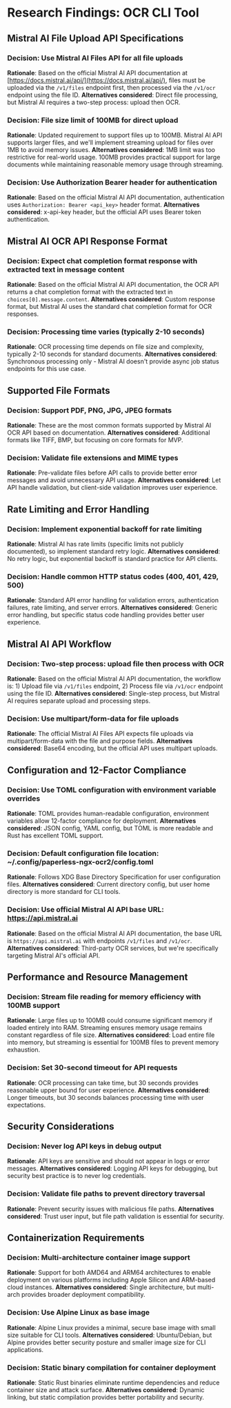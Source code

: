 # Research Findings: OCR CLI Tool

## Mistral AI File Upload API Specifications

### Decision: Use Mistral AI Files API for all file uploads

**Rationale**: Based on the official Mistral AI API documentation at [https://docs.mistral.ai/api/](https://docs.mistral.ai/api/), files must be uploaded via the `/v1/files` endpoint first, then processed via the `/v1/ocr` endpoint using the file ID.
**Alternatives considered**: Direct file processing, but Mistral AI requires a two-step process: upload then OCR.

### Decision: File size limit of 100MB for direct upload

**Rationale**: Updated requirement to support files up to 100MB. Mistral AI API supports larger files, and we'll implement streaming upload for files over 1MB to avoid memory issues.
**Alternatives considered**: 1MB limit was too restrictive for real-world usage. 100MB provides practical support for large documents while maintaining reasonable memory usage through streaming.

### Decision: Use Authorization Bearer header for authentication

**Rationale**: Based on the official Mistral AI API documentation, authentication uses `Authorization: Bearer <api_key>` header format.
**Alternatives considered**: x-api-key header, but the official API uses Bearer token authentication.

## Mistral AI OCR API Response Format

### Decision: Expect chat completion format response with extracted text in message content

**Rationale**: Based on the official Mistral AI API documentation, the OCR API returns a chat completion format with the extracted text in `choices[0].message.content`.
**Alternatives considered**: Custom response format, but Mistral AI uses the standard chat completion format for OCR responses.

### Decision: Processing time varies (typically 2-10 seconds)

**Rationale**: OCR processing time depends on file size and complexity, typically 2-10 seconds for standard documents.
**Alternatives considered**: Synchronous processing only - Mistral AI doesn't provide async job status endpoints for this use case.

## Supported File Formats

### Decision: Support PDF, PNG, JPG, JPEG formats

**Rationale**: These are the most common formats supported by Mistral AI OCR API based on documentation.
**Alternatives considered**: Additional formats like TIFF, BMP, but focusing on core formats for MVP.

### Decision: Validate file extensions and MIME types

**Rationale**: Pre-validate files before API calls to provide better error messages and avoid unnecessary API usage.
**Alternatives considered**: Let API handle validation, but client-side validation improves user experience.

## Rate Limiting and Error Handling

### Decision: Implement exponential backoff for rate limiting

**Rationale**: Mistral AI has rate limits (specific limits not publicly documented), so implement standard retry logic.
**Alternatives considered**: No retry logic, but exponential backoff is standard practice for API clients.

### Decision: Handle common HTTP status codes (400, 401, 429, 500)

**Rationale**: Standard API error handling for validation errors, authentication failures, rate limiting, and server errors.
**Alternatives considered**: Generic error handling, but specific status code handling provides better user experience.

## Mistral AI API Workflow

### Decision: Two-step process: upload file then process with OCR

**Rationale**: Based on the official Mistral AI API documentation, the workflow is: 1) Upload file via `/v1/files` endpoint, 2) Process file via `/v1/ocr` endpoint using the file ID.
**Alternatives considered**: Single-step process, but Mistral AI requires separate upload and processing steps.

### Decision: Use multipart/form-data for file uploads

**Rationale**: The official Mistral AI Files API expects file uploads via multipart/form-data with the file and purpose fields.
**Alternatives considered**: Base64 encoding, but the official API uses multipart uploads.

## Configuration and 12-Factor Compliance

### Decision: Use TOML configuration with environment variable overrides

**Rationale**: TOML provides human-readable configuration, environment variables allow 12-factor compliance for deployment.
**Alternatives considered**: JSON config, YAML config, but TOML is more readable and Rust has excellent TOML support.

### Decision: Default configuration file location: ~/.config/paperless-ngx-ocr2/config.toml

**Rationale**: Follows XDG Base Directory Specification for user configuration files.
**Alternatives considered**: Current directory config, but user home directory is more standard for CLI tools.

### Decision: Use official Mistral AI API base URL: <https://api.mistral.ai>

**Rationale**: Based on the official Mistral AI API documentation, the base URL is `https://api.mistral.ai` with endpoints `/v1/files` and `/v1/ocr`.
**Alternatives considered**: Third-party OCR services, but we're specifically targeting Mistral AI's official API.

## Performance and Resource Management

### Decision: Stream file reading for memory efficiency with 100MB support

**Rationale**: Large files up to 100MB could consume significant memory if loaded entirely into RAM. Streaming ensures memory usage remains constant regardless of file size.
**Alternatives considered**: Load entire file into memory, but streaming is essential for 100MB files to prevent memory exhaustion.

### Decision: Set 30-second timeout for API requests

**Rationale**: OCR processing can take time, but 30 seconds provides reasonable upper bound for user experience.
**Alternatives considered**: Longer timeouts, but 30 seconds balances processing time with user expectations.

## Security Considerations

### Decision: Never log API keys in debug output

**Rationale**: API keys are sensitive and should not appear in logs or error messages.
**Alternatives considered**: Logging API keys for debugging, but security best practice is to never log credentials.

### Decision: Validate file paths to prevent directory traversal

**Rationale**: Prevent security issues with malicious file paths.
**Alternatives considered**: Trust user input, but file path validation is essential for security.

## Containerization Requirements

### Decision: Multi-architecture container image support

**Rationale**: Support for both AMD64 and ARM64 architectures to enable deployment on various platforms including Apple Silicon and ARM-based cloud instances.
**Alternatives considered**: Single architecture, but multi-arch provides broader deployment compatibility.

### Decision: Use Alpine Linux as base image

**Rationale**: Alpine Linux provides a minimal, secure base image with small size suitable for CLI tools.
**Alternatives considered**: Ubuntu/Debian, but Alpine provides better security posture and smaller image size for CLI applications.

### Decision: Static binary compilation for container deployment

**Rationale**: Static Rust binaries eliminate runtime dependencies and reduce container size and attack surface.
**Alternatives considered**: Dynamic linking, but static compilation provides better portability and security.
